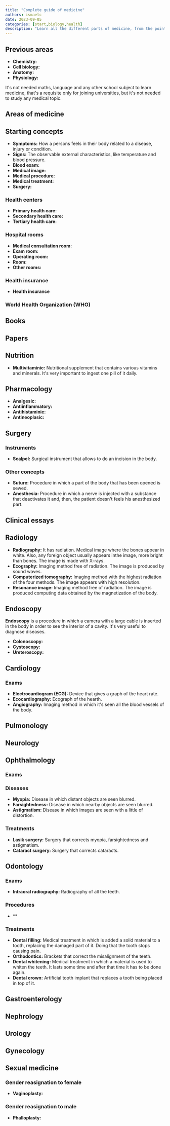 ```yaml
---
title: "Complete guide of medicine"
authors: ismaelc
date: 2023-09-05
categories: [start,biology,health]
description: "Learn all the different parts of medicine, from the point of view that you already know chemistry and biology."
---
```


## Previous areas

- **Chemistry:**
- **Cell biology:**
- **Anatomy:**
- **Physiology:**

It's not needed maths, language and any other school subject to learn medicine, that's a requisite only for joining universities, but it's not needed to study any medical topic.

## Areas of medicine

## Starting concepts

- **Symptoms:** How a persons feels in their body related to a disease, injury or condition.
- **Signs:** The observable external characteristics, like temperature and blood pressure.
- **Blood exam:**
- **Medical image:**
- **Medical procedure:**
- **Medical treatment:**
- **Surgery:**

### Health centers

- **Primary health care:**
- **Secondary health care:**
- **Tertiary health care:**

### Hospital rooms

- **Medical consultation room:**
- **Exam room:**
- **Operating room:**
- **Room:**
- **Other rooms:**

### Health insurance

- **Health insurance**

### World Health Organization (WHO)

## Books

## Papers

## Nutrition

- **Multivitaminic:** Nutritional supplement that contains various vitamins and minerals. It's very important to ingest one pill of it daily.

## Pharmacology

- **Analgesic:**
- **Antiinflammatory:**
- **Antihistaminic:**
- **Antineoplasic:**

## Surgery

### Instruments

- **Scalpel:** Surgical instrument that allows to do an incision in the body.

### Other concepts

- **Suture:** Procedure in which a part of the body that has been opened is sewed.
- **Anesthesia:** Procedure in which a nerve is injected with a substance that deactivates it and, then, the patient doesn't feels his anesthesized part.

## Clinical essays

## Radiology

- **Radiography:** It has radiation. Medical image where the bones appear in white. Also, any foreign object usually appears inthe image, more bright than bones. The image is made with X-rays.
- **Ecography:** Imaging method free of radiation. The image is produced by sound waves.
- **Computerized tomography:** Imaging method with the highest radiation of the four methods. The image appears with high resolution.
- **Resonance image:** Imaging method free of radiation. The image is produced computing data obtained by the magnetization of the body.

## Endoscopy

**Endoscopy** is a procedure in which a camera with a large cable is inserted in the body in order to see the interior of a cavity. It's very useful to diagnose diseases.

- **Colonoscopy:**
- **Cystoscopy:**
- **Ureteroscopy:**

## Cardiology

### Exams

- **Electrocardiogram (ECG):** Device that gives a graph of the heart rate.
- **Ecocardiography:** Ecograph of the hearth.
- **Angiography:** Imaging method in which it's seen all the blood vessels of the body.

## Pulmonology

## Neurology

## Ophthalmology

### Exams

### Diseases

- **Myopia:** Disease in which distant objects are seen blurred.
- **Farsightedness:** Disease in which nearby objects are seen blurred.
- **Astigmatism:** Disease in which images are seen with a little of distortion.

### Treatments

- **Lasik surgery:** Surgery that corrects myopia, farsightedness and astigmatism.
- **Cataract surgery:** Surgery that corrects cataracts.

## Odontology

### Exams

- **Intraoral radiography:** Radiography of all the teeth.

### Procedures

- **

### Treatments

- **Dental filling:** Medical treatment in which is added a solid material to a tooth, replacing the damaged part of it. Doing that the tooth stops causing pain.
- **Orthodontics:** Brackets that correct the misalignment of the teeth.
- **Dental whitening:** Medical treatment in which a material is used to whiten the teeth. It lasts some time and after that time it has to be done again.
- **Dental crown:** Artificial tooth implant that replaces a tooth being placed in top of it.

## Gastroenterology

## Nephrology

## Urology

## Gynecology

## Sexual medicine

### Gender reasignation to female

- **Vaginoplasty:**

### Gender reasignation to male

- **Phalloplasty:**
